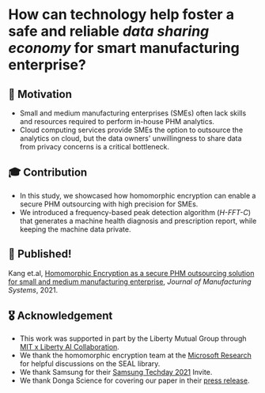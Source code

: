 # How can technology help foster a safe and reliable _data sharing economy_ for smart manufacturing enterprise?


## 🚀 Motivation
- Small and medium manufacturing enterprises (SMEs) often lack skills and resources required to perform in-house PHM analytics.
- Cloud computing services provide SMEs the option to outsource the analytics on cloud, but the data owners' unwillingness to share data from privacy concerns is a critical bottleneck.

## 🎓 Contribution
- In this study, we showcased how homomorphic encryption can enable a secure PHM outsourcing with high precision for SMEs.
- We introduced a frequency-based peak detection algorithm (_H-FFT-C_) that generates a machine health diagnosis and prescription report, while keeping the machine data private.

## 🎉 Published!
Kang et.al, [Homomorphic Encryption as a secure PHM outsourcing solution for small and medium manufacturing enterprise](https://www.sciencedirect.com/science/article/abs/pii/S0278612521001254), _Journal of Manufacturing Systems_, 2021.

## 🎖 Acknowledgement
- This work was supported in part by the Liberty Mutual Group through [MIT x Liberty AI Collaboration](https://www.libertymutualgroup.com/about-lm/news/articles/liberty-mutual-insurance-establishes-artificial-intelligence-collaboration-mit).
- We thank the homomorphic encryption team at the [Microsoft Research](https://www.microsoft.com/en-us/research/project/homomorphic-encryption/) for helpful discussions on the SEAL library.
- We thank Samsung for their [Samsung Techday 2021](https://register.samsungtechday.com/) Invite.
- We thank Donga Science for covering our paper in their [press release](https://www.dongascience.com/news.php?idx=47584).
